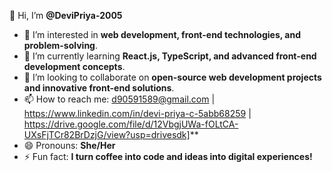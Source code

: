 👋 Hi, I’m **@DeviPriya-2005**  
- 👀 I’m interested in **web development, front-end technologies, and problem-solving**.  
- 🌱 I’m currently learning **React.js, TypeScript, and advanced front-end development concepts**.  
- 💞️ I’m looking to collaborate on **open-source web development projects and innovative front-end solutions**.  
- 📫 How to reach me: d90591589@gmail.com | https://www.linkedin.com/in/devi-priya-c-5abb68259 | https://drive.google.com/file/d/12VbgjUWa-fOLtCA-UXsFjTCr82BrDzjG/view?usp=drivesdk]**  
- 😄 Pronouns: **She/Her**  
- ⚡ Fun fact: **I turn coffee into code and ideas into digital experiences!**

<!---
DeviPriya-2005/DeviPriya-2005 is a ✨ special ✨ repository because its `README.md` (this file) appears on your GitHub profile.
You can click the Preview link to take a look at your changes.
--->
